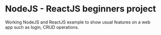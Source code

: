 # NodeJS - ReactJS beginners project

Working NodeJS and ReactJS example to show usual features on a web app such as login, CRUD operations.